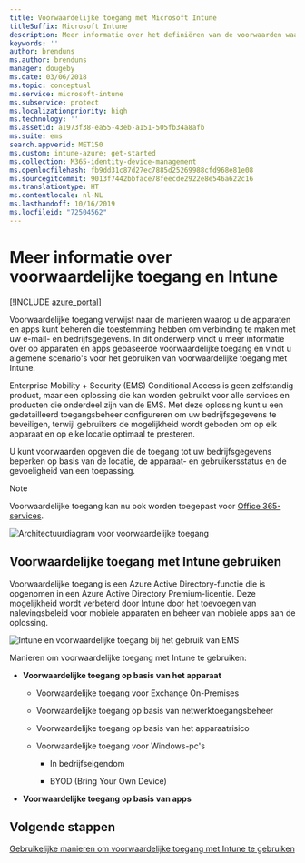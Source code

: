 ```yaml
---
title: Voorwaardelijke toegang met Microsoft Intune
titleSuffix: Microsoft Intune
description: Meer informatie over het definiëren van de voorwaarden waaraan gebruikers, apparaten en apps moeten voldoen voor toegang tot bedrijfsresources in Microsoft Intune.
keywords: ''
author: brenduns
ms.author: brenduns
manager: dougeby
ms.date: 03/06/2018
ms.topic: conceptual
ms.service: microsoft-intune
ms.subservice: protect
ms.localizationpriority: high
ms.technology: ''
ms.assetid: a1973f38-ea55-43eb-a151-505fb34a8afb
ms.suite: ems
search.appverid: MET150
ms.custom: intune-azure; get-started
ms.collection: M365-identity-device-management
ms.openlocfilehash: fb9dd31c87d27ec7885d25269988cfd968e81e08
ms.sourcegitcommit: 9013f7442bbface78feecde2922e8e546a622c16
ms.translationtype: HT
ms.contentlocale: nl-NL
ms.lasthandoff: 10/16/2019
ms.locfileid: "72504562"
---
```

# <a name="learn-about-conditional-access-and-intune"></a>Meer informatie over voorwaardelijke toegang en Intune

[!INCLUDE [azure_portal](../includes/azure_portal.md)]

Voorwaardelijke toegang verwijst naar de manieren waarop u de apparaten en apps kunt beheren die toestemming hebben om verbinding te maken met uw e-mail- en bedrijfsgegevens. In dit onderwerp vindt u meer informatie over op apparaten en apps gebaseerde voorwaardelijke toegang en vindt u algemene scenario's voor het gebruiken van voorwaardelijke toegang met Intune.

Enterprise Mobility + Security (EMS) Conditional Access is geen zelfstandig product, maar een oplossing die kan worden gebruikt voor alle services en producten die onderdeel zijn van de EMS. Met deze oplossing kunt u een gedetailleerd toegangsbeheer configureren om uw bedrijfsgegevens te beveiligen, terwijl gebruikers de mogelijkheid wordt geboden om op elk apparaat en op elke locatie optimaal te presteren.

U kunt voorwaarden opgeven die de toegang tot uw bedrijfsgegevens beperken op basis van de locatie, de apparaat- en gebruikersstatus en de gevoeligheid van een toepassing.

> [!NOTE] 
> Voorwaardelijke toegang kan nu ook worden toegepast voor [Office 365-services](https://docs.microsoft.com/office365/enterprise/office-365-client-support-conditional-access).

![Architectuurdiagram voor voorwaardelijke toegang](./media/conditional-access/ca-diagram-1.png)

## <a name="use-conditional-access-with-intune"></a>Voorwaardelijke toegang met Intune gebruiken

Voorwaardelijke toegang is een Azure Active Directory-functie die is opgenomen in een Azure Active Directory Premium-licentie. Deze mogelijkheid wordt verbeterd door Intune door het toevoegen van nalevingsbeleid voor mobiele apparaten en beheer van mobiele apps aan de oplossing. 

![Intune en voorwaardelijke toegang bij het gebruik van EMS](./media/conditional-access/intune-with-ca-1.png)

Manieren om voorwaardelijke toegang met Intune te gebruiken:

- **Voorwaardelijke toegang op basis van het apparaat**

  - Voorwaardelijke toegang voor Exchange On-Premises

  - Voorwaardelijke toegang op basis van netwerktoegangsbeheer

  - Voorwaardelijke toegang op basis van het apparaatrisico

  - Voorwaardelijke toegang voor Windows-pc's

    - In bedrijfseigendom

    - BYOD (Bring Your Own Device)

- **Voorwaardelijke toegang op basis van apps**

## <a name="next-steps"></a>Volgende stappen

[Gebruikelijke manieren om voorwaardelijke toegang met Intune te gebruiken](conditional-access-intune-common-ways-use.md)
